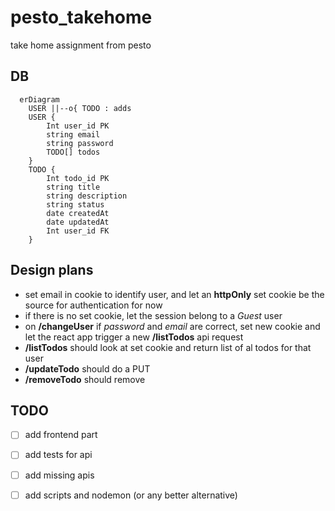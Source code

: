 # pesto_takehome
take home assignment from pesto
## DB
```mermaid
  erDiagram
    USER ||--o{ TODO : adds
    USER {
        Int user_id PK
        string email
        string password
        TODO[] todos
    }
    TODO {
        Int todo_id PK
        string title
        string description
        string status
        date createdAt
        date updatedAt
        Int user_id FK
    }
```

## Design plans
- set email in cookie to identify user, and let an __httpOnly__ set cookie be the source for authentication for now 
- if there is no set cookie, let the session belong to a *Guest* user
- on __/changeUser__ if *password* and *email* are correct, set new cookie and let the react app trigger a new __/listTodos__ api request
- __/listTodos__ should look at set cookie and return list of al todos for that user
- __/updateTodo__ should do a PUT
- __/removeTodo__ should remove 

## TODO

- [ ] add frontend part
- [ ] add tests for api
- [ ] add missing apis
- [ ] add scripts and nodemon (or any better alternative)


